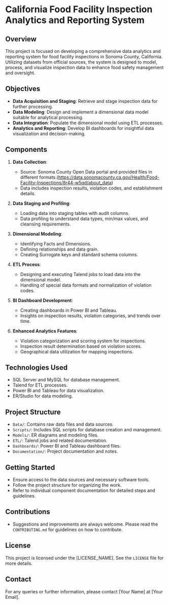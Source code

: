 # California Food Facility Inspection Analytics and Reporting System

## Overview
This project is focused on developing a comprehensive data analytics and reporting system for food facility inspections in Sonoma County, California. Utilizing datasets from official sources, the system is designed to model, process, and visualize inspection data to enhance food safety management and oversight.

## Objectives
- **Data Acquisition and Staging**: Retrieve and stage inspection data for further processing.
- **Data Modeling**: Design and implement a dimensional data model suitable for analytical processing.
- **Data Integration**: Populate the dimensional model using ETL processes.
- **Analytics and Reporting**: Develop BI dashboards for insightful data visualization and decision-making.

## Components
1. **Data Collection**:
   - Source: Sonoma County Open Data portal and provided files in different formats.(https://data.sonomacounty.ca.gov/Health/Food-Facility-Inspections/8r44-w5qd/about_data)
   - Data includes inspection results, violation codes, and establishment details.

2. **Data Staging and Profiling**:
   - Loading data into staging tables with audit columns.
   - Data profiling to understand data types, min/max values, and cleansing requirements.

3. **Dimensional Modeling**:
   - Identifying Facts and Dimensions.
   - Defining relationships and data grain.
   - Creating Surrogate keys and standard schema columns.

4. **ETL Process**:
   - Designing and executing Talend jobs to load data into the dimensional model.
   - Handling of special data formats and normalization of violation codes.

5. **BI Dashboard Development**:
   - Creating dashboards in Power BI and Tableau.
   - Insights on inspection results, violation categories, and trends over time.

6. **Enhanced Analytics Features**:
   - Violation categorization and scoring system for inspections.
   - Inspection result determination based on violation scores.
   - Geographical data utilization for mapping inspections.

## Technologies Used
- SQL Server and MySQL for database management.
- Talend for ETL processes.
- Power BI and Tableau for data visualization.
- ER/Studio for data modeling.

## Project Structure
- `Data/`: Contains raw data files and data sources.
- `Scripts/`: Includes SQL scripts for database creation and management.
- `Models/`: ER diagrams and modeling files.
- `ETL/`: Talend jobs and related documentation.
- `Dashboards/`: Power BI and Tableau dashboard files.
- `Documentation/`: Project documentation and notes.

## Getting Started
- Ensure access to the data sources and necessary software tools.
- Follow the project structure for organizing the work.
- Refer to individual component documentation for detailed steps and guidelines.

## Contributions
- Suggestions and improvements are always welcome. Please read the `CONTRIBUTING.md` for guidelines on how to contribute.

## License
This project is licensed under the [LICENSE_NAME]. See the `LICENSE` file for more details.

## Contact
For any queries or further information, please contact [Your Name] at [Your Email].

